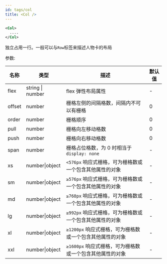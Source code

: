 ```yaml
---
id: tags/col
title: <Col />
---
```


```xml
<Col>
  ....
</Col>
```

独立占用一行。一般可以与`Row`标签来描述人物卡的布局

参数:

| 名称 | 类型 | 描述 | 默认值 |
| ---- | ---- | ---- | ---- |
| flex | string \| number | flex 弹性布局属性 | - |
| offset | number | 栅格左侧的间隔格数，间隔内不可以有栅格 | 0 |
| order | number | 栅格顺序 | 0 |
| pull | number | 栅格向左移动格数 | 0 |
| push | number | 栅格向右移动格数 | 0 |
| span | number | 栅格占位格数，为 0 时相当于 `display: none` | - |
| xs | number\|object | `<576px` 响应式栅格，可为栅格数或一个包含其他属性的对象 | - |
| sm | number\|object | `≥576px` 响应式栅格，可为栅格数或一个包含其他属性的对象 | - |
| md | number\|object | `≥768px` 响应式栅格，可为栅格数或一个包含其他属性的对象 | - |
| lg | number\|object | `≥992px` 响应式栅格，可为栅格数或一个包含其他属性的对象 | - |
| xl | number\|object | `≥1200px` 响应式栅格，可为栅格数或一个包含其他属性的对象 | - |
| xxl | number\|object | `≥1600px` 响应式栅格，可为栅格数或一个包含其他属性的对象 | - |
